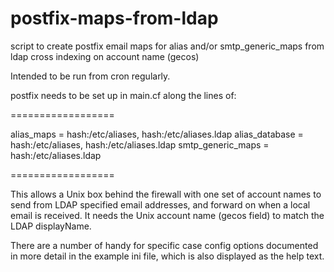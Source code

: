 postfix-maps-from-ldap
======================

script to create postfix email maps for alias and/or smtp_generic_maps from ldap cross indexing on account name (gecos)

Intended to be run from cron regularly.

postfix needs to be set up in main.cf along the lines of:

==================

alias_maps = hash:/etc/aliases, hash:/etc/aliases.ldap
alias_database = hash:/etc/aliases, hash:/etc/aliases.ldap
smtp_generic_maps = hash:/etc/aliases.ldap

==================

This allows a Unix box behind the firewall with one set of account names to send from LDAP specified 
email addresses, and forward on when a local email is received.
It needs the Unix account name (gecos field) to match the LDAP displayName.

There are a number of handy for specific case config options documented in more detail in the example ini file, which is also displayed as the help text.

